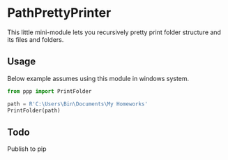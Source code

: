 # PathPrettyPrinter
 
This little mini-module lets you recursively pretty print folder structure and its files
and folders.

## Usage
Below example assumes using this module in windows system.
```python
from ppp import PrintFolder

path = R'C:\Users\Bin\Documents\My Homeworks'
PrintFolder(path)
```

## Todo
Publish to pip
